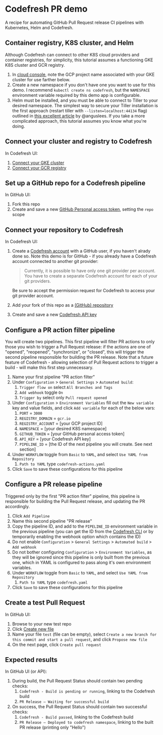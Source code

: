 # Codefresh PR demo

A recipe for automating GitHub Pull Request release CI pipelines with Kubernetes, Helm and Codefresh.

## Container registry, K8S cluster, and Helm

Although Codefresh can connect to other K8S cloud providers and container registries, for simplicity, this tutorial assumes a functioning GKE K8S cluster and GCR registry.

1. In [cloud console](https://console.cloud.google.com), note the GCP project name associated with your GKE cluster for use farther below.
1. Create a new namespace if you don't have one you want to use for this demo. I recommend `kubectl create ns codefresh`, but the `NAMESPACE` environment variable required by this demo app is configurable.
1. Helm must be installed, and you must be able to connect to Tiller to your desired namespace. The simplest way to secure your Tiller installation is the first approach (restart tiller with `--listen=localhost:44134` flag) outlined in [this excellent article](https://engineering.bitnami.com/articles/helm-security.html) by @anguslees. If you take a more complicated approach, this tutorial assumes you know what you're doing.

## Connect your cluster and registry to Codefresh

In Codefresh UI:

1. [Connect your GKE cluster](https://codefresh.io/docs/docs/deploy-to-kubernetes/adding-non-gke-kubernetes-cluster/)
1. [Connect your GCR registry](https://codefresh.io/docs/docs/docker-registries/external-docker-registries/google-container-registry/)

## Set up a GitHub repo for a Codefresh pipeline

In GitHub UI:

1. Fork this repo
1. Create and save a new [GitHub Personal access token](https://help.github.com/articles/creating-a-personal-access-token-for-the-command-line/), setting the `repo` scope

## Connect your repository to Codefresh

In Codefresh UI:

1. Create a [Codefresh account](https://docs.codefresh.io/docs/create-an-account) with a GitHub user, if you haven't alrady done so. Note this demo is for GitHub - if you already have a Codefresh account connected to another git provider:
    > Currently, it is possible to have only one git provider per account. You have to create a separate Codefresh account for each of your git providers.

    Be sure to accept the permission request for Codefresh to access your git provider account.
1. Add your fork of this repo as a [(GitHub) repository](https://docs.codefresh.io/docs/getting-started-create-a-basic-pipeline)
1. Create and save a new [Codefresh API key](https://g.codefresh.io/account/tokens)

## Configure a PR action filter pipeline

You will create two pipelines. This first pipeline will filter PR actions to only those you wish to trigger a Pull Request release: if the actions are one of "opened", "reopened", "synchronize", or "closed", this will trigger the second pipeline responsible for building the PR release. Note that a future feature of Codefresh - allowing selection of Pull Request actions to trigger a build - will make this first step unnecessary.

1. Name your first pipeline "PR action filter"
1. Under `Configuration` > `General Settings` > `Automated build`:
    1. `Trigger flow on` select `All Branches and Tags`
    1. `Add webhook` toggle `On`
    1. `Trigger by` select only `Pull request opened`
1. Under `Configuration` > `Environment Variables` fill out the `New variable` key and value fields, and click `Add variable` for each of the below vars:
    1. `PORT` = `3000`
    1. `REGISTRY_DOMAIN` = `gcr.io`
    1. `REGISTRY_ACCOUNT` = [your GCP project ID]
    1. `NAMESPACE` = [your desired K8S namespace]
    1. `GITHUB_TOKEN` = [your GitHub personal access token]
    1. `API_KEY` = [your Codefresh API key]
    1. `PIPELINE_ID` = [the ID of the next pipeline you will create. See next section]
1. Under `WORKFLOW` toggle from `Basic` to `YAML`, and select `Use YAML from Repository `
    1. `Path to YAML` type `codefresh-actions.yaml`
1. Click `Save` to save these configurations for this pipeline

## Configure a PR release pipeline

Triggered only by the first "PR action filter" pipeline, this pipeline is responsible for building the Pull Request release, and updating the PR accordingly.

1. Click `Add Pipeline`
1. Name this second pipeline "PR release"
1. Copy the pipeline ID, and add to the `PIPELINE_ID` environment variable in the previous pipeline (you can get the ID from the [Codefresh CLI](https://github.com/codefresh-io/cli) or by temporarily enabling the webhook option which contains the ID)
1. Do not enable `Configuration` > `General Settings` > `Automated build` > `Add webhook`
1. Do not bother configuring `Configuration` > `Environment Variables`, as they will be ignored since this pipeline is only built from the previous one, which in YAML is configured to pass along it's own environment variables.
1. Under `WORKFLOW` toggle from `Basic` to `YAML`, and select `Use YAML from Repository `
    1. `Path to YAML` type `codefresh.yaml`
1. Click `Save` to save these configurations for this pipeline

## Create a test Pull Request

In GitHub UI:

1. Browse to your new test repo
1. Click [Create new file](https://help.github.com/articles/creating-new-files/)
1. Name your file `test` (file can be empty), select `Create a new branch for this commit and start a pull request`, and click `Propose new file`
1. On the next page, click `Create pull request`

## Expected results

In GitHub UI (or API):

1. During build, the Pull Request Status should contain two pending checks:
    1. `Codefresh - Build is pending or running`, linking to the Codefresh build
    1. `PR Release — Waiting for successful build`
1. On success, the Pull Request Status should contain two successful checks:
    1. `Codefresh - Build passed`, linking to the Codefresh build
    1. `PR Release — Deployed to codefresh namespace`, linking to the built PR release (printing only "Hello")
